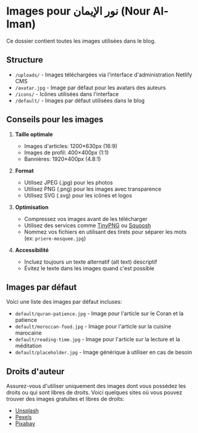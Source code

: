 # Images pour نور الإيمان (Nour Al-Iman)

Ce dossier contient toutes les images utilisées dans le blog.

## Structure

- `/uploads/` - Images téléchargées via l'interface d'administration Netlify CMS
- `/avatar.jpg` - Image par défaut pour les avatars des auteurs
- `/icons/` - Icônes utilisées dans l'interface
- `/default/` - Images par défaut utilisées dans le blog

## Conseils pour les images

1. **Taille optimale**
   - Images d'articles: 1200×630px (16:9)
   - Images de profil: 400×400px (1:1)
   - Bannières: 1920×400px (4.8:1)

2. **Format**
   - Utilisez JPEG (.jpg) pour les photos
   - Utilisez PNG (.png) pour les images avec transparence
   - Utilisez SVG (.svg) pour les icônes et logos

3. **Optimisation**
   - Compressez vos images avant de les télécharger
   - Utilisez des services comme [TinyPNG](https://tinypng.com/) ou [Squoosh](https://squoosh.app/)
   - Nommez vos fichiers en utilisant des tirets pour séparer les mots (ex: `priere-mosquee.jpg`)

4. **Accessibilité**
   - Incluez toujours un texte alternatif (alt text) descriptif
   - Évitez le texte dans les images quand c'est possible

## Images par défaut

Voici une liste des images par défaut incluses:

- `default/quran-patience.jpg` - Image pour l'article sur le Coran et la patience
- `default/moroccan-food.jpg` - Image pour l'article sur la cuisine marocaine
- `default/reading-time.jpg` - Image pour l'article sur la lecture et la méditation
- `default/placeholder.jpg` - Image générique à utiliser en cas de besoin

## Droits d'auteur

Assurez-vous d'utiliser uniquement des images dont vous possédez les droits ou qui sont libres de droits. Voici quelques sites où vous pouvez trouver des images gratuites et libres de droits:

- [Unsplash](https://unsplash.com/)
- [Pexels](https://www.pexels.com/)
- [Pixabay](https://pixabay.com/)

